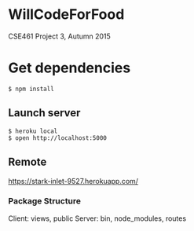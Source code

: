 # WillCodeForFood
CSE461 Project 3, Autumn 2015

# Get dependencies

```
$ npm install
```

## Launch server

```
$ heroku local
$ open http://localhost:5000
```

## Remote
https://stark-inlet-9527.herokuapp.com/

### Package Structure
Client: views, public
Server: bin, node_modules, routes